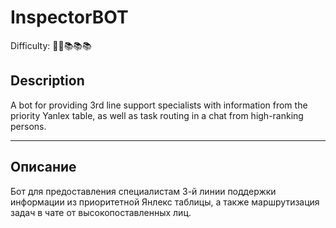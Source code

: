 # InspectorBOT
Difficulty: 📖📖📚📚📚
## Description
A bot for providing 3rd line support specialists with information from the priority Yanlex table, as well as task routing in a chat from high-ranking
persons.

***

## Описание
Бот для предоставления специалистам 3-й линии поддержки информации из приоритетной Янлекс таблицы, а также маршрутизация задач в чате от высокопоставленных 
лиц.
